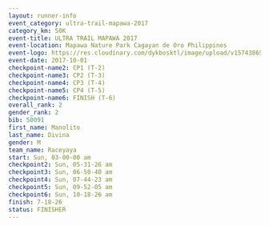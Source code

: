 ```yaml
---
layout: runner-info 
event_category: ultra-trail-mapawa-2017 
category_km: 50K 
event-title: ULTRA TRAIL MAPAWA 2017 
event-location: Mapawa Nature Park Cagayan de Oro Philippines 
event-logo: https://res.cloudinary.com/dykbosktl/image/upload/v1574386563/Logo/image-asset_plfjxn.jpg 
event-date: 2017-10-01 
checkpoint-name2: CP1 (T-2) 
checkpoint-name3: CP2 (T-3) 
checkpoint-name4: CP3 (T-4) 
checkpoint-name5: CP4 (T-5) 
checkpoint-name6: FINISH (T-6) 
overall_rank: 2
gender_rank: 2
bib: 50091
first_name: Manolito
last_name: Divina
gender: M
team_name: Raceyaya
start: Sun, 03-00-00 am
checkpoint2: Sun, 05-31-26 am
checkpoint3: Sun, 06-50-40 am
checkpoint4: Sun, 07-44-23 am
checkpoint5: Sun, 09-52-05 am
checkpoint6: Sun, 10-18-26 am
finish: 7-18-26
status: FINISHER
---
```

